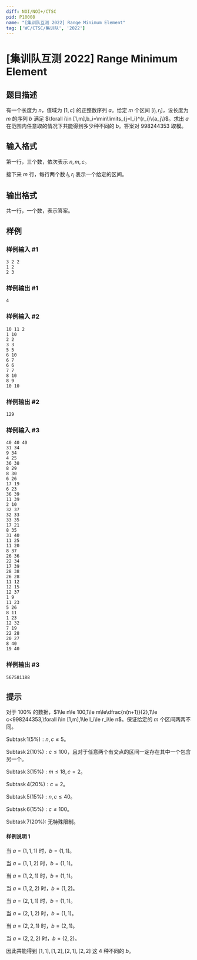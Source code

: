```yaml
---
diff: NOI/NOI+/CTSC
pid: P10008
name: "[集训队互测 2022] Range Minimum Element"
tag: ['WC/CTSC/集训队', '2022']
---
```

# [集训队互测 2022] Range Minimum Element
## 题目描述

有一个长度为 $n$，值域为 $[1,c]$ 的正整数序列 $a$。给定 $m$ 个区间 $[l_i,r_i]$，设长度为 $m$ 的序列 $b$ 满足 $\forall i\in [1,m],b_i=\min\limits_{j=l_i}^{r_i}\{a_j\}$。求出 $a$ 在范围内任意取的情况下共能得到多少种不同的 $b$。答案对 $998244353$ 取模。
## 输入格式

第一行，三个数，依次表示 $n,m,c$。

接下来 $m$ 行，每行两个数 $l_i,r_i$ 表示一个给定的区间。
## 输出格式

共一行，一个数，表示答案。
## 样例

### 样例输入 #1
```
3 2 2
1 2
2 3
```
### 样例输出 #1
```
4
```
### 样例输入 #2
```
10 11 2
1 10
2 2
3 3
5 5
6 10
6 7
6 6
7 7
8 10
8 9
10 10
```
### 样例输出 #2
```
129
```
### 样例输入 #3
```
40 40 40
31 34
9 34
4 25
36 38
8 29
8 30
6 26
17 19
6 23
36 39
11 39
2 10
32 37
32 33
33 35
17 21
8 35
31 40
11 25
11 20
8 37
26 36
22 34
17 39
28 38
26 28
11 12
12 15
12 37
1 9
11 23
5 26
8 11
1 23
12 32
7 19
22 28
20 27
8 40
19 40
```
### 样例输出 #3
```
567581188
```
## 提示

对于 $100\%$ 的数据，$1\le n\le 100,1\le m\le\dfrac{n(n+1)}{2},1\le c<998244353,\forall i\in [1,m],1\le l_i\le r_i\le n$。保证给定的 $m$ 个区间两两不同。

$\operatorname{Subtask}1(5\%):n,c\le 5$。

$\operatorname{Subtask}2(10\%):c\le 100$，且对于任意两个有交点的区间一定存在其中一个包含另一个。

$\operatorname{Subtask}3(15\%):m\le 18,c=2$。

$\operatorname{Subtask}4(20\%):c=2$。

$\operatorname{Subtask}5(15\%):n,c\le 40$。

$\operatorname{Subtask}6(15\%):c\le 100$。

$\operatorname{Subtask}7(20\%):$ 无特殊限制。

#### 样例说明 1

当 $a=(1,1,1)$ 时，$b=(1,1)$。

当 $a=(1,1,2)$ 时，$b=(1,1)$。

当 $a=(1,2,1)$ 时，$b=(1,1)$。

当 $a=(1,2,2)$ 时，$b=(1,2)$。

当 $a=(2,1,1)$ 时，$b=(1,1)$。

当 $a=(2,1,2)$ 时，$b=(1,1)$。

当 $a=(2,2,1)$ 时，$b=(2,1)$。

当 $a=(2,2,2)$ 时，$b=(2,2)$。

因此共能得到 $[1,1],[1,2],[2,1],[2,2]$ 这 $4$ 种不同的 $b$。
